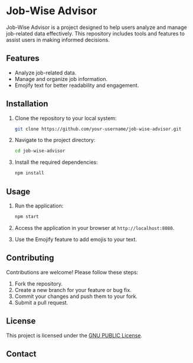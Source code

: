 # Job-Wise Advisor

Job-Wise Advisor is a project designed to help users analyze and manage job-related data effectively. This repository includes tools and features to assist users in making informed decisions.

## Features

- Analyze job-related data.
- Manage and organize job information.
- Emojify text for better readability and engagement.

## Installation

1. Clone the repository to your local system:

    ```bash
    git clone https://github.com/your-username/job-wise-advisor.git
    ```

2. Navigate to the project directory:

    ```bash
    cd job-wise-advisor
    ```

3. Install the required dependencies:

    ```bash
    npm install
    ```

## Usage

1. Run the application:

    ```bash
    npm start
    ```

2. Access the application in your browser at `http://localhost:8080`.

3. Use the Emojify feature to add emojis to your text.

## Contributing

Contributions are welcome! Please follow these steps:

1. Fork the repository.
2. Create a new branch for your feature or bug fix.
3. Commit your changes and push them to your fork.
4. Submit a pull request.

## License

This project is licensed under the [GNU PUBLIC License](LICENSE).

## Contact

